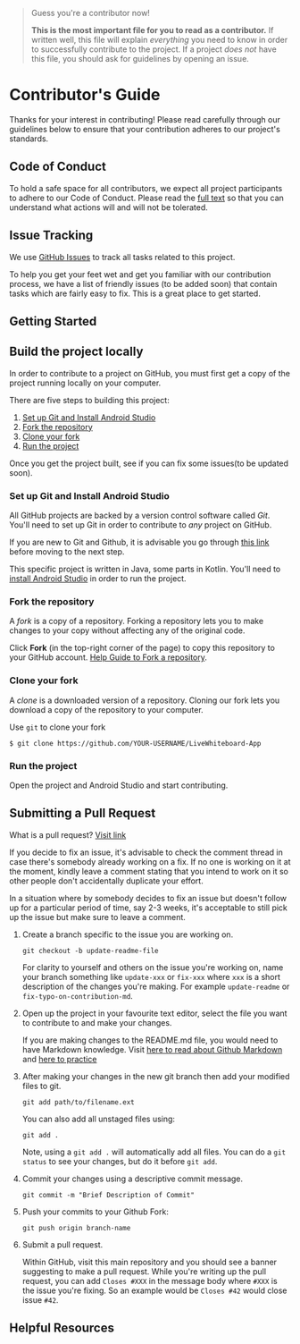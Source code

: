> Guess you're a contributor now!
>
> **This is the most important file for you to read as a contributor.** If written well, this file will explain *everything* you need to know in order to successfully contribute to the project. If a project *does not* have this file, you should ask for guidelines by opening an issue.

# Contributor's Guide

Thanks for your interest in contributing! Please read carefully through our guidelines below to ensure that your contribution adheres to our project's standards.

## Code of Conduct

To hold a safe space for all contributors, we expect all project participants to adhere to our Code of Conduct. Please read the [full text](/.github/CODE_OF_CONDUCT.md) so that you can understand what actions will and will not be tolerated.

## Issue Tracking

We use [GitHub Issues](https://github.com/coslos/LiveWhiteboard-App/issues) to track all tasks related to this project.

To help you get your feet wet and get you familiar with our contribution process, we have a list of friendly issues (to be added soon) that contain tasks which are fairly easy to fix. This is a great place to get started.

## Getting Started


## Build the project locally

In order to contribute to a project on GitHub, you must first get a copy of the project running locally on your computer.

There are five steps to building this project:

1. [Set up Git and Install Android Studio](#set-up-git-and-install-android)
2. [Fork the repository](#fork-the-repository)
3. [Clone your fork](#clone-your-fork)
4. [Run the project](#run-the-project)

Once you get the project built, see if you can fix some issues(to be updated soon).

### Set up Git and Install Android Studio

All GitHub projects are backed by a version control software called *Git*. You'll need to set up Git in order to contribute to *any* project on GitHub.

If you are new to Git and Github, it is advisable you go through [this
    link](https://guides.github.com/)
    before moving to the next step.

This specific project is written in Java, some parts in Kotlin. You'll need to [install Android Studio](https://developer.android.com/studio/) in order to run the project.

### Fork the repository

A *fork* is a copy of a repository. Forking a repository lets you to make changes to your copy without affecting any of the original code.

Click **Fork** (in the top-right corner of the page) to copy this repository to your GitHub account. [Help Guide to Fork a repository](https://help.github.com/articles/fork-a-repo/).

### Clone your fork

A *clone* is a downloaded version of a repository. Cloning our fork lets you download a copy of the repository to your computer.

Use `git` to clone your fork

```
$ git clone https://github.com/YOUR-USERNAME/LiveWhiteboard-App
```

### Run the project

Open the project and Android Studio and start contributing.

## Submitting a Pull Request

What is a pull request?
[Visit link](https://help.github.com/articles/about-pull-requests/)

If you decide to fix an issue, it's advisable to check the comment thread in
case there's somebody already working on a fix. If no one is working on it at
the moment, kindly leave a comment stating that you intend to work on it so
other people don't accidentally duplicate your effort.

In a situation where by somebody decides to fix an issue but doesn't follow up
for a particular period of time, say 2-3 weeks, it's acceptable to still pick
up the issue but make sure to leave a comment.


1.  Create a branch specific to the issue you are working on.

    ```shell
    git checkout -b update-readme-file
    ```

    For clarity to yourself and others on the issue you're working on, name
    your branch something like `update-xxx` or `fix-xxx` where `xxx` is a short
    description of the changes you're making. For example `update-readme` or
    `fix-typo-on-contribution-md`.

2.  Open up the project in your favourite text editor, select the file you want
    to contribute to and make your changes.

    If you are making changes to the README.md file, you would need to have
    Markdown knowledge. Visit [here to read about Github
    Markdown](https://guides.github.com/features/mastering-markdown/) and [here
    to practice](http://www.markdowntutorial.com/)


3.  After making your changes in the new git branch then add your modified
    files to git.

    ```shell
    git add path/to/filename.ext
    ```

    You can also add all unstaged files using:

    ```shell
    git add .
    ```

    Note, using a `git add .` will automatically add all files. You can do a
    `git status` to see your changes, but do it before `git add`.

4.  Commit your changes using a descriptive commit message.

    ```shell
    git commit -m "Brief Description of Commit"
    ```

5.  Push your commits to your Github Fork:

    ```shell
    git push origin branch-name
    ```

6.  Submit a pull request.

    Within GitHub, visit this main repository and you should see a banner
    suggesting to make a pull request. While you're writing up the pull
    request, you can add `Closes #XXX` in the message body where `#XXX` is the
    issue you're fixing. So an example would be `Closes #42` would close issue
    `#42`.

## Helpful Resources
